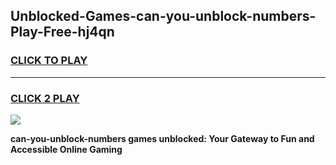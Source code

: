 
## Unblocked-Games-can-you-unblock-numbers-Play-Free-hj4qn
<h3>
<a href="https://premium76.site?title=can-you-unblock-numbers&ref=12A">CLICK TO PLAY</a></h3>
<hr>

<h3>
<a href="https://premium76.site?title=can-you-unblock-numbers&ref=12A">CLICK 2 PLAY</a>
  
</h3>

<a href="https://premium76.site?title=can-you-unblock-numbers&ref=12A"><img src="https://clearcache.store/games.png"></a>


**can-you-unblock-numbers games unblocked: Your Gateway to Fun and Accessible Online Gaming**
